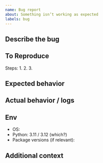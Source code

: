 ```yaml
---
name: Bug report
about: Something isn’t working as expected
labels: bug
---
```


## Describe the bug
<!-- Clear, concise description -->

## To Reproduce

Steps:
1.
2.
3.

## Expected behavior
<!-- What should happen? -->

## Actual behavior / logs
<!-- What happened? Include error text or screenshots -->

## Env

- OS:
- Python: 3.11 / 3.12 (which?)
- Package versions (if relevant):

## Additional context
<!-- Anything else helpful -->
